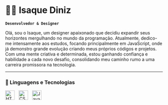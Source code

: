 # 👨‍💻 Isaque Diniz

**`Desenvolvedor & Designer`**

Olá, sou o Isaque, um designer apaixonado que decidiu expandir seus horizontes mergulhando no mundo da programação. Atualmente, dedico-me intensamente aos estudos, focando principalmente em JavaScript, onde já demonstro grande evolução criando meus próprios códigos e projetos. Com uma mente criativa e determinada, estou ganhando confiança e habilidade a cada novo desafio, consolidando meu caminho rumo a uma carreira promissora na tecnologia.

---

### 🤖 Linguagens e Tecnologias

<img 
    align="left" 
    alt="HTML"
    title="HTML" 
    width="30px" 
    style="padding-right: 10px;" 
    src="https://cdn.jsdelivr.net/gh/devicons/devicon@latest/icons/html5/html5-original.svg" 
/>
<img 
    align="left" 
    alt="CSS"
    title="CSS"
    width="30px" 
    style="padding-right: 10px;" 
    src="https://cdn.jsdelivr.net/gh/devicons/devicon@latest/icons/css3/css3-original.svg" 
/>
<img 
    align="left" 
    alt="JavaScript" 
    title="JavaScript"
    width="30px" 
    style="padding-right: 10px;" 
    src="https://cdn.jsdelivr.net/gh/devicons/devicon@latest/icons/javascript/javascript-original.svg" 
/>
